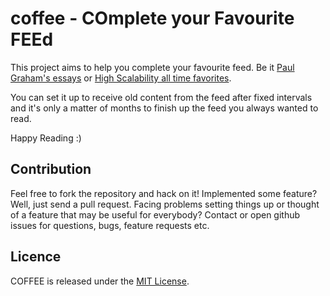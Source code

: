 # coffee - COmplete your Favourite FEEd

This project aims to help you complete your favourite feed. Be it [Paul Graham's essays](http://www.paulgraham.com/articles.html) or [High Scalability all time favorites](http://highscalability.com/all-time-favorites/).

You can set it up to receive old content from the feed after fixed intervals and it's only a matter of months to finish up the feed you always wanted to read.

Happy Reading :)

## Contribution
Feel free to fork the repository and hack on it! Implemented some feature? Well, just send a pull request. Facing problems setting things up or thought of a feature that may be useful for everybody? Contact or open github issues for questions, bugs, feature requests etc.

## Licence
COFFEE is released under the [MIT License](http://opensource.org/licenses/MIT).